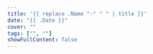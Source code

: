 ```yaml
---
title: '{{ replace .Name "-" " " | title }}'
date: "{{ .Date }}"
cover: ""
tags: ["", ""]
showFullContent: false
---
```

